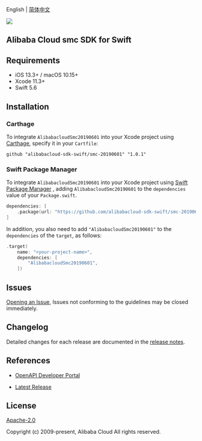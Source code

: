 English | [简体中文](README-CN.md)

![](https://aliyunsdk-pages.alicdn.com/icons/AlibabaCloud.svg)

## Alibaba Cloud smc SDK for Swift

## Requirements

- iOS 13.3+ / macOS 10.15+
- Xcode 11.3+
- Swift 5.6

## Installation

### Carthage

To integrate `AlibabacloudSmc20190601` into your Xcode project using [Carthage](https://github.com/Carthage/Carthage), specify it in your `Cartfile`:

```ogdl
github "alibabacloud-sdk-swift/smc-20190601" "1.0.1"
```

### Swift Package Manager

To integrate `AlibabacloudSmc20190601` into your Xcode project using [Swift Package Manager](https://swift.org/package-manager/) , adding `AlibabacloudSmc20190601` to the `dependencies` value of your `Package.swift`.

```swift
dependencies: [
    .package(url: "https://github.com/alibabacloud-sdk-swift/smc-20190601.git", from: "1.0.1")
]
```

In addition, you also need to add `"AlibabacloudSmc20190601"` to the `dependencies` of the `target`, as follows:

```swift
.target(
    name: "<your-project-name>",
    dependencies: [
        "AlibabacloudSmc20190601",
    ])
```

## Issues

[Opening an Issue](https://github.com/alibabacloud-sdk-swift/smc-20190601/issues/new), Issues not conforming to the guidelines may be closed immediately.

## Changelog

Detailed changes for each release are documented in the [release notes](./ChangeLog.txt).

## References

* [OpenAPI Developer Portal](https://next.api.alibabacloud.com/home)
- [Latest Release](https://github.com/alibabacloud-sdk-swift/smc-20190601)

## License

[Apache-2.0](http://www.apache.org/licenses/LICENSE-2.0)

Copyright (c) 2009-present, Alibaba Cloud All rights reserved.
